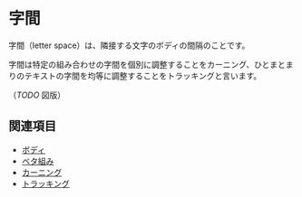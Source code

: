 # 字間

字間（letter space）は、隣接する文字のボディの間隔のことです。

字間は特定の組み合わせの字間を個別に調整することをカーニング、ひとまとまりのテキストの字間を均等に調整することをトラッキングと言います。

（*TODO* 図版）

## 関連項目

- [ボディ](./body.md)
- [ベタ組み](./betagumi.md)
- [カーニング](./kerning.md)
- [トラッキング](./tracking.md)
